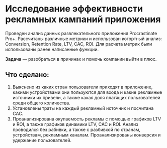 # Исследование эффективности рекламных кампаний приложения

Проведен анализ данных развлекательного приложения Procrastinate Pro+. Рассчитаны различные метрики и использован когортный анализ: Conversion, Retention Rate, LTV, CAC, ROI. Для расчета метрик были использованы ранее написанные функции.

**Задача** — разобраться в причинах и помочь компании выйти в плюс.

## Что сделано:

1. Выяснено из каких стран пользователи приходят в приложение, какими устройствами они пользуются для входа и какие рекламные источники их привели, а также какая доля платящих пользователей среди общего количества.
2. Установлены траты на каждый рекламный источник и посчитана CAC.
3. Проанализирована окупаемость рекламы c помощью графиков LTV и ROI, а также графиков динамики LTV, CAC и ROI. Анализ проводился без рабивки, а также с разбивкой по странам, устройствам, рекламным каналам.
Проанализированы конверсия и удержание пользователей.

